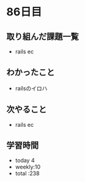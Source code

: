 # 86日目
## 取り組んだ課題一覧
- rails ec
## わかったこと
- railsのイロハ
## 次やること
- rails ec
## 学習時間
- today 4
- weekly:10
- total :238